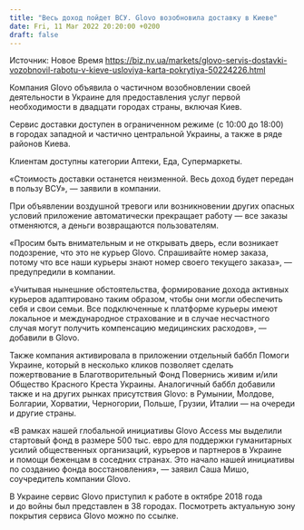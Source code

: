 ```yaml
---
title: "Весь доход пойдет ВСУ. Glovo возобновила доставку в Киеве"
date: Fri, 11 Mar 2022 20:20:00 +0200
draft: false
---
```

Источник: Новое Время https://biz.nv.ua/markets/glovo-servis-dostavki-vozobnovil-rabotu-v-kieve-usloviya-karta-pokrytiya-50224226.html


Компания Glovo объявила о частичном возобновлении своей деятельности в Украине для предоставления услуг первой необходимости в двадцати городах страны, включая Киев. 

Сервис доставки доступен в ограниченном режиме (с 10:00 до 18:00) в городах западной и частично центральной Украины, а также в ряде районов Киева.

Клиентам доступны категории Аптеки, Еда, Супермаркеты.

«Стоимость доставки останется неизменной. Весь доход будет передан в пользу ВСУ», — заявили в компании.

При объявлении воздушной тревоги или возникновении других опасных условий приложение автоматически прекращает работу — все заказы отменяются, а деньги возвращаются пользователям.

«Просим быть внимательным и не открывать дверь, если возникает подозрение, что это не курьер Glovo. Спрашивайте номер заказа, потому что все наши курьеры знают номер своего текущего заказа», — предупредили в компании.

«Учитывая нынешние обстоятельства, формирование дохода активных курьеров адаптировано таким образом, чтобы они могли обеспечить себя и свои семьи. Все подключенные к платформе курьеры имеют локальное и международное страхование и в случае несчастного случая могут получить компенсацию медицинских расходов», — добавили в Glovo.

Также компания активировала в приложении отдельный баббл Помоги Украине, который в несколько кликов позволяет сделать пожертвование в Благотворительный Фонд Повернись живим и/или Общество Красного Креста Украины. Аналогичный баббл добавили также и на других рынках присутствия Glovo: в Румынии, Молдове, Болгарии, Хорватии, Черногории, Польше, Грузии, Италии — на очереди и другие страны.

«В рамках нашей глобальной инициативы Glovo Access мы выделили стартовый фонд в размере 500 тыс. евро для поддержки гуманитарных усилий общественных организаций, курьеров и партнеров в Украине и помощи беженцам в соседних странах. Это начало нашей инициативы по созданию фонда восстановления», — заявил Саша Мишо, соучредитель компании Glovo.

В Украине сервис Glovo приступил к работе в октябре 2018 года и до войны был представлен в 38 городах. Посмотреть актуальную зону покрытия сервиса Glovo можно по ссылке.
